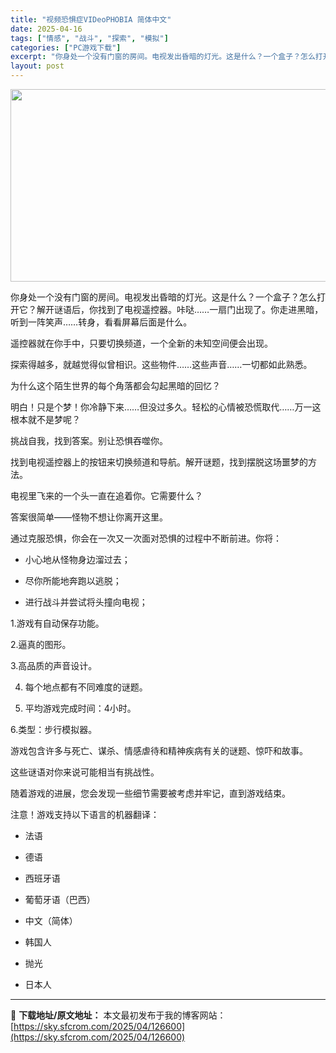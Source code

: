 ```yaml
---
title: "视频恐惧症VIDeoPHOBIA 简体中文"
date: 2025-04-16
tags: ["情感", "战斗", "探索", "模拟"]
categories: ["PC游戏下载"]
excerpt: "你身处一个没有门窗的房间。电视发出昏暗的灯光。这是什么？一个盒子？怎么打开它？解开谜语后，你找到了电视遥控器。咔哒……一扇门出现了。你走进黑暗，听到一阵笑声……转身，看看屏幕后面是什么。 遥控器就在你手中，只要切换频道，一个全新的未知空间便会出现。 探索得越多，就越觉得似曾相识。这些物件……这些声音&hellip;"
layout: post
---
```


<img class="aligncenter size-full wp-image-126601" src="https://sky.sfcrom.com/wp-content/uploads/2025/04/2025041609410263.webp" alt="" width="660" height="308" />

你身处一个没有门窗的房间。电视发出昏暗的灯光。这是什么？一个盒子？怎么打开它？解开谜语后，你找到了电视遥控器。咔哒……一扇门出现了。你走进黑暗，听到一阵笑声……转身，看看屏幕后面是什么。

遥控器就在你手中，只要切换频道，一个全新的未知空间便会出现。

探索得越多，就越觉得似曾相识。这些物件……这些声音……一切都如此熟悉。

为什么这个陌生世界的每个角落都会勾起黑暗的回忆？

明白！只是个梦！你冷静下来……但没过多久。轻松的心情被恐慌取代……万一这根本就不是梦呢？

挑战自我，找到答案。别让恐惧吞噬你。

找到电视遥控器上的按钮来切换频道和导航。解开谜题，找到摆脱这场噩梦的方法。

电视里飞来的一个头一直在追着你。它需要什么？

答案很简单——怪物不想让你离开这里。

通过克服恐惧，你会在一次又一次面对恐惧的过程中不断前进。你将：

- 小心地从怪物身边溜过去；

- 尽你所能地奔跑以逃脱；

- 进行战斗并尝试将头撞向电视；

1.游戏有自动保存功能。

2.逼真的图形。

3.高品质的声音设计。

4. 每个地点都有不同难度的谜题。

5. 平均游戏完成时间：4小时。

6.类型：步行模拟器。

游戏包含许多与死亡、谋杀、情感虐待和精神疾病有关的谜题、惊吓和故事。

这些谜语对你来说可能相当有挑战性。

随着游戏的进展，您会发现一些细节需要被考虑并牢记，直到游戏结束。

注意！游戏支持以下语言的机器翻译：

- 法语

- 德语

- 西班牙语

- 葡萄牙语（巴西）

- 中文（简体）

- 韩国人

- 抛光

- 日本人

---
📖 **下载地址/原文地址：** 本文最初发布于我的博客网站：[https://sky.sfcrom.com/2025/04/126600](https://sky.sfcrom.com/2025/04/126600)
